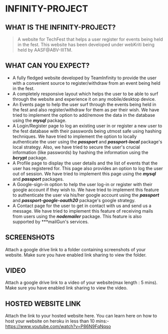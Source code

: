 # INFINITY-PROJECT

## WHAT IS THE INFINITY-PROJECT?

> A website for TechFest that helps a user register for events being held in the fest.
This website has been developed under webKriti being held by AASF@ABV-IIITM.

## WHAT CAN YOU EXPECT?

* A fully fledged website developed by TeamInfinity to provide the user with a convenient source to register/withdraw from an event being held in the fest.  
* A completely responsive layout which helps the user to be able to surf through the website and experience it on any mobile/desktop device. 
* An Events page to help the user surf through the events being held in the fest and also register/withdraw for them as per their wish. We have tried to implement the option to add/remove the data in the database using the ***mysql*** package.
* A Login/Register page to log an existing user in or register a new user to the fest database with their passwords being utmost safe using hashing techniques. We have tried to implement the option to locally authenticate the user using the ***passport*** and ***passport-local*** package's local strategy. Also, we have tried to secure the user's crucial information (like passwords) by hashing the information using the ***bcrypt*** package.  
* A Profile page to display the user details and the list of events that the user has registered for. This page also provides an option to log the user out of session. We have tried to implement this page using the ***mysql*** and ***passport*** packages.  
* A Google-sign-in option to help the user log-in or register with their google account if they wish to. We have tried to implement this feature to authenticate the user via his/her google account using the ***passport*** and ***passport-google-oauth20*** package's google strategy.
* A Contact page for the user to get in contact with us and send us a message. We have tried to implement this feature of receiving mails from users using the ***nodemailer*** package. This feature is also supported by ***mailGun's services.

## SCREENSHOTS

Attach a google drive link to a folder containing screenshots of your website. Make sure you have enabled link sharing to view the folder.

## VIDEO

Attach a google drive link to a video of your website(max length : 5 mins). Make sure you have enabled link sharing to view the video.

## HOSTED WEBSITE LINK

Attach the link to your hosted website here. You can learn here on how to host your website on heroku in less than 10 mins:- https://www.youtube.com/watch?v=P86N9FqNqso

